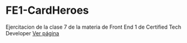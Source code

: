 # FE1-CardHeroes
Ejercitacion de la clase 7 de la materia de Front End 1 de Certified Tech Developer
[Ver página](https://davidbernhardt.github.io/FE1-CardHeroes/)
